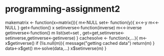 # programming-assignment2
makematrix <- function(x=matrix()){
  m<-NULL
  set<- function(y){
    x<<-y
    m<<-NULL
  }
  get<-function() x
setinverse<-function(inverse) m<<-inverse
getinverse<-function() m
list(set=set , get=get,setinverse<-setinverse,getinverse<-getinverse)
}
cachesolve <- function(x,...){
  m<- x$getinverse()
  if (!is.null(m)){
    message("getting cached data")
    return(m)
  }
  data<-x$get()
  m<-solve(data,...)
  x$setinverse(m)
}


